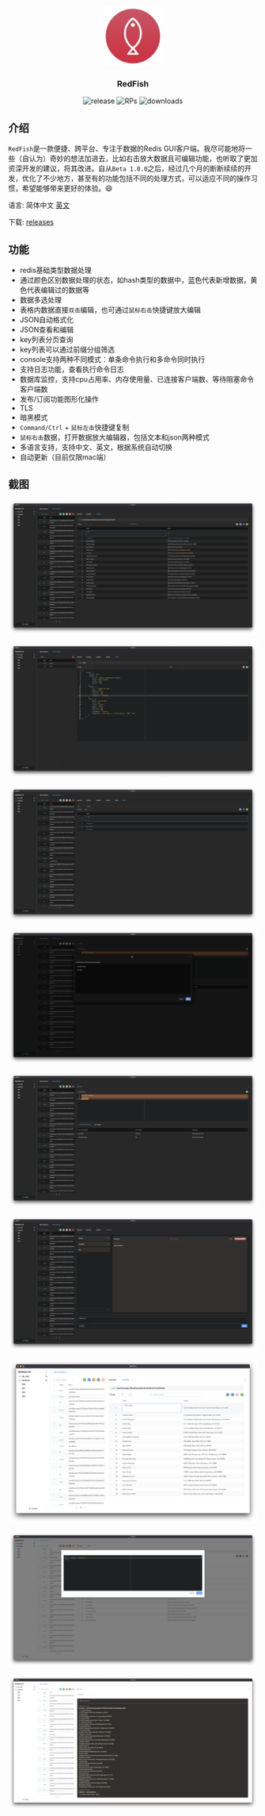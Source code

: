 <p align="center">
<img src="./build/icon.png" alt="logo" width="120" height="120" />
</p>
<h3 align="center">RedFish</h3>

<p align="center">
  <img src="https://img.shields.io/github/v/release/Kuari/RedFish.svg" alt="release" />
  <img src="https://img.shields.io/badge/PRs-welcome-brightgreen" alt="RPs" />
  <img src="https://img.shields.io/github/downloads/Kuari/RedFish/total" alt="downloads" />
</p>



## 介绍

`RedFish`是一款便捷、跨平台、专注于数据的Redis GUI客户端。我尽可能地将一些（自认为）奇妙的想法加进去，比如右击放大数据且可编辑功能，也听取了更加资深开发的建议，将其改进。自从`Beta 1.0.0`之后，经过几个月的断断续续的开发，优化了不少地方，甚至有的功能包括不同的处理方式，可以适应不同的操作习惯，希望能够带来更好的体验。😄

语言: 简体中文 [英文](https://github.com/Kuari/RedFish)

下载: [releases](https://github.com/Kuari/RedFish/releases)



## 功能

* redis基础类型数据处理
* 通过颜色区别数据处理的状态，如hash类型的数据中，蓝色代表新增数据，黄色代表编辑过的数据等
* 数据多选处理
* 表格内数据直接`双击`编辑，也可通过`鼠标右击`快捷键放大编辑
* JSON自动格式化
* JSON查看和编辑
* key列表分页查询
* key列表可以通过前缀分组筛选
* console支持两种不同模式：单条命令执行和多命令同时执行
* 支持日志功能，查看执行命令日志
* 数据库监控，支持cpu占用率、内存使用量、已连接客户端数、等待阻塞命令客户端数
* 发布/订阅功能图形化操作
* TLS
* 暗黑模式
* `Command/Ctrl` + `鼠标左击`快捷键复制
* `鼠标右击`数据，打开数据放大编辑器，包括文本和json两种模式
* 多语言支持，支持中文、英文，根据系统自动切换
* 自动更新（目前仅限mac端）



## 截图

![Screenshots](./Screenshots/Screenshots1.png)

![Screenshots](./Screenshots/Screenshots2.png)

![Screenshots](./Screenshots/Screenshots3.png)

![Screenshots](./Screenshots/Screenshots4.png)

![Screenshots](./Screenshots/Screenshots5.png)

![Screenshots](./Screenshots/Screenshots6.png)

![Screenshots](./Screenshots/Screenshots7.png)

![Screenshots](./Screenshots/Screenshots8.png)

![Screenshots](./Screenshots/Screenshots9.png)
